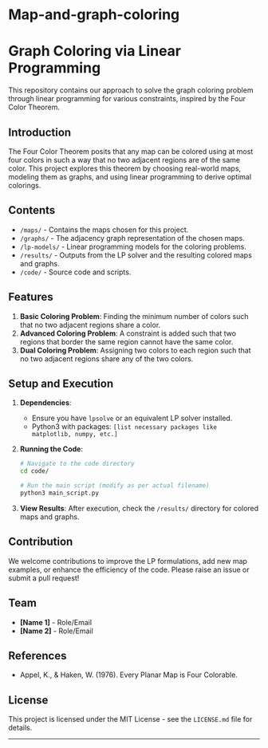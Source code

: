 # Map-and-graph-coloring

# Graph Coloring via Linear Programming

This repository contains our approach to solve the graph coloring problem through linear programming for various constraints, inspired by the Four Color Theorem.

## Introduction

The Four Color Theorem posits that any map can be colored using at most four colors in such a way that no two adjacent regions are of the same color. This project explores this theorem by choosing real-world maps, modeling them as graphs, and using linear programming to derive optimal colorings.

## Contents

- `/maps/` - Contains the maps chosen for this project.
- `/graphs/` - The adjacency graph representation of the chosen maps.
- `/lp-models/` - Linear programming models for the coloring problems.
- `/results/` - Outputs from the LP solver and the resulting colored maps and graphs.
- `/code/` - Source code and scripts.

## Features

1. **Basic Coloring Problem**: Finding the minimum number of colors such that no two adjacent regions share a color.
2. **Advanced Coloring Problem**: A constraint is added such that two regions that border the same region cannot have the same color.
3. **Dual Coloring Problem**: Assigning two colors to each region such that no two adjacent regions share any of the two colors.

## Setup and Execution

1. **Dependencies**:
   - Ensure you have `lpsolve` or an equivalent LP solver installed.
   - Python3 with packages: `[list necessary packages like matplotlib, numpy, etc.]`

2. **Running the Code**:
   ```bash
   # Navigate to the code directory
   cd code/
   
   # Run the main script (modify as per actual filename)
   python3 main_script.py
   ```

3. **View Results**: After execution, check the `/results/` directory for colored maps and graphs.

## Contribution

We welcome contributions to improve the LP formulations, add new map examples, or enhance the efficiency of the code. Please raise an issue or submit a pull request!

## Team

- **[Name 1]** - Role/Email
- **[Name 2]** - Role/Email

## References

- Appel, K., & Haken, W. (1976). Every Planar Map is Four Colorable.

## License

This project is licensed under the MIT License - see the `LICENSE.md` file for details.

---
